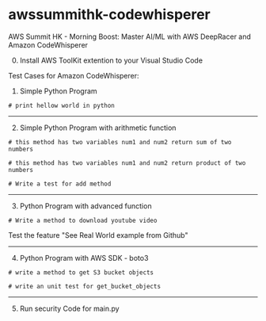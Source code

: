 # awssummithk-codewhisperer

AWS Summit HK - Morning Boost: 
Master AI/ML with AWS DeepRacer and Amazon CodeWhisperer

0. Install AWS ToolKit extention to your Visual Studio Code

Test Cases for Amazon CodeWhisperer: 

1. Simple Python Program
```
# print hellow world in python 
```
____________________________________

2. Simple Python Program with arithmetic function
```
# this method has two variables num1 and num2 return sum of two numbers  

# this method has two variables num1 and num2 return product of two numbers

# Write a test for add method 
```
____________________________________

3. Python Program with advanced function
```
# Write a method to download youtube video
```

Test the feature "See Real World example from Github" 
____________________________________

4. Python Program with AWS SDK - boto3
```
# write a method to get S3 bucket objects 

# write an unit test for get_bucket_objects
```
____________________________________

5. Run security Code for main.py


